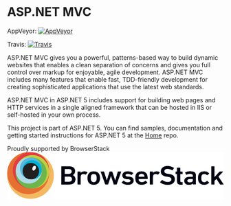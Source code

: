 ASP.NET MVC
===
AppVeyor: [![AppVeyor](https://ci.appveyor.com/api/projects/status/969jbosi0qwc1awg/branch/dev?svg=true)](https://ci.appveyor.com/project/aspnetci/mvc/branch/dev)

Travis:   [![Travis](https://travis-ci.org/aspnet/Mvc.svg?branch=dev)](https://travis-ci.org/aspnet/Mvc)

ASP.NET MVC gives you a powerful, patterns-based way to build dynamic websites that enables a clean separation of concerns and gives you full control over markup for enjoyable, agile development. ASP.NET MVC includes many features that enable fast, TDD-friendly development for creating sophisticated applications that use the latest web standards.

ASP.NET MVC in ASP.NET 5 includes support for building web pages and HTTP services in a single aligned framework that can be hosted in IIS or self-hosted in your own process.

This project is part of ASP.NET 5. You can find samples, documentation and getting started instructions for ASP.NET 5 at the [Home](https://github.com/aspnet/home) repo.

Proudly supported by BrowserStack
![alt text](https://raw.githubusercontent.com/Matthew-Bonner/Mvc/dev/Browserstack-logo.svg)
